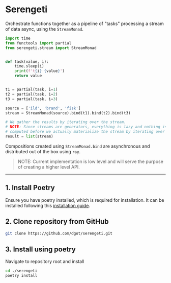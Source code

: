 # Serengeti

Orchestrate functions together as a pipeline of "tasks" processing a stream of
data async, using the `StreamMonad`.

```python
import time
from functools import partial
from serengeti.stream import StreamMonad


def task(value, i):
    time.sleep(i)
    print(f't{i} {value}')
    return value


t1 = partial(task, i=1)
t2 = partial(task, i=2)
t3 = partial(task, i=3)

source = ['ild', 'brand', 'fisk']
stream = StreamMonad(source).bind(t1).bind(t2).bind(t3)

# We gather the results by iterating over the stream.
# NOTE: Since streams are generators, everything is lazy and nothing is
# computed before we actually materialize the stream by iterating over it.
result = list(stream)

```

Compositions created using `StreamMonad.bind` are asynchronous and distributed
out of the box using `ray`.

> NOTE: Current implementation is low level and will serve the purpose of
> creating a higher level API.

______

## 1. Install Poetry

Ensure you have poetry installed, which is required for installation. It can
be installed following this [installation guide](https://python-poetry.org/docs/#installation).

## 2. Clone repository from GitHub

```bash
git clone https://github.com/dgot/serengeti.git
```

## 3. Install using poetry

Navigate to repository root and install

```bash
cd ./serengeti
poetry install
```
